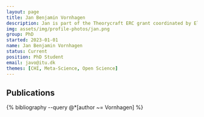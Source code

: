 ```yaml
---
layout: page
title: Jan Benjamin Vornhagen
description: Jan is part of the Theorycraft ERC grant coordinated by Elisa Mekler. He studies theory use, Player Experience and is active in the ReproducibiliTea community.
img: assets/img/profile-photos/jan.png
group: PhD
started: 2023-01-01
name: Jan Benjamin Vornhagen
status: Current
position: PhD Student
email: javo@itu.dk
themes: [CHI, Meta-Science, Open Science]
---
```


Publications
----------
<div class="publications">
  {% bibliography --query @*[author ~= Vornhagen] %}
</div>
